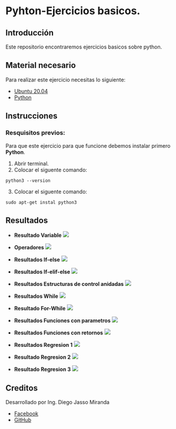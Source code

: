 # Pyhton-Ejercicios basicos.

## Introducción
Este repositorio encontraremos ejercicios basicos sobre python.

## Material necesario
Para realizar este ejercicio necesitas lo siguiente:

- [Ubuntu 20.04](https://releases.ubuntu.com/20.04/)
- [Python](https://www.python.org/)

## Instrucciones 
### Resquisitos previos:
Para que este ejercicio para que funcione debemos instalar primero **Python**.

1. Abrir terminal.
2. Colocar el siguente comando:

`python3 --version`

3. Colocar el siguente comando: 

`sudo apt-get instal python3`


## Resultados 

- **Resultado Variable**
![](https://github.com/DiegoJm10/Programas-basicos/blob/main/Variables%20python.png?raw=true)

- **Operadores**
![](https://github.com/DiegoJm10/Programas-basicos/blob/main/Operadores%20python.png?raw=true)

- **Resultados If-else**
![](https://github.com/DiegoJm10/Programas-basicos/blob/main/If-else.png?raw=true)

- **Resultados If-elif-else**
![](https://github.com/DiegoJm10/Programas-basicos/blob/main/if-elif-else.png?raw=true)

- **Resultados Estructuras de control anidadas**
![](https://github.com/DiegoJm10/Programas-basicos/blob/main/anidadas.png?raw=true)
- **Resultados While**
![](https://github.com/DiegoJm10/Programas-basicos/blob/main/while%20python.png?raw=true)
- **Resultado For-While** 
![](https://github.com/DiegoJm10/Programas-basicos/blob/main/for-while%20python.png?raw=true)
- **Resultados Funciones con parametros**
![](https://github.com/DiegoJm10/Programas-basicos/blob/main/Funciones%20con%20parametros.png?raw=true)
- **Resultados Funciones con retornos**
![](https://github.com/DiegoJm10/Programas-basicos/blob/main/Funciones%20con%20retornos.png?raw=true)
- **Resultados Regresion 1**
![](https://github.com/DiegoJm10/Programas-basicos/blob/main/Regresion%201.png?raw=true)
- **Resultado Regresion 2**
![](https://github.com/DiegoJm10/Programas-basicos/blob/main/Regresion%202.png?raw=true)
- **Resultado Regresion 3**
![](https://github.com/DiegoJm10/Programas-basicos/blob/main/Regresion%203.png?raw=true)


## Creditos
Desarrollado por Ing. Diego Jasso Miranda
- [Facebook](https://www.facebook.com/jasso.diego.5/)
- [GitHub](https://github.com/DiegoJm10)
